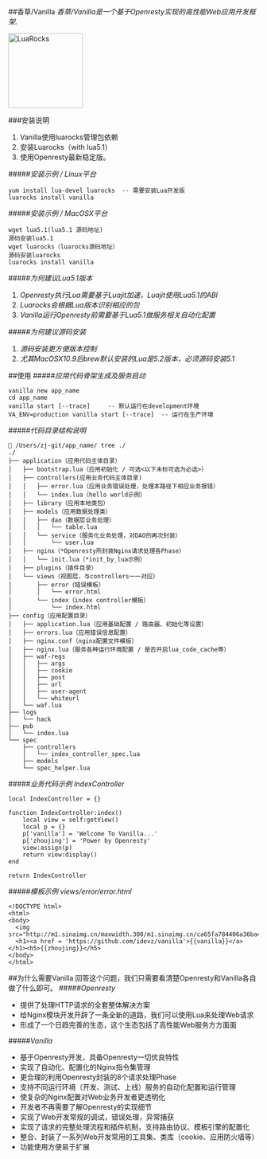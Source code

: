 ##香草/Vanilla
*香草/Vanilla是一个基于Openresty实现的高性能Web应用开发框架.*
<p><a href="http://idevz.github.io/vanilla/"><img border="0" src="http://m1.sinaimg.cn/maxwidth.300/m1.sinaimg.cn/120d7329960e19cf073f264751e8d959_2043_2241.png" alt="LuaRocks" width="150px"></a></p>

###安装说明
1. Vanilla使用luarocks管理包依赖
2. 安装Luarocks（with lua5.1）
3. 使用Openresty最新稳定版。

#####*安装示例 / Linux平台*
```
yum install lua-devel luarocks  -- 需要安装Lua开发版
luarocks install vanilla
```
#####*安装示例 / MacOSX平台*
```
wget lua5.1(lua5.1 源码地址)
源码安装lua5.1
wget luarocks（luarocks源码地址）
源码安装luarocks
luarocks install vanilla
```
#####*为何建议Lua5.1版本*
1. *Openresty执行Lua需要基于Luajit加速，Luajit使用Lua5.1的ABI*
2. *Luarocks会根据Lua版本识别相应的包*
3. *Vanilla运行Openresty前需要基于Lua5.1做服务相关自动化配置*

#####*为何建议源码安装*
1. *源码安装更方便版本控制*
2. *尤其MacOSX10.9后brew默认安装的Lua是5.2版本，必须源码安装5.1*

##使用
#####*应用代码骨架生成及服务启动*
```
vanilla new app_name
cd app_name
vanilla start [--trace]     -- 默认运行在development环境
VA_ENV=production vanilla start [--trace]  -- 运行在生产环境
```
#####*代码目录结构说明*
```
 /Users/zj-git/app_name/ tree ./
./
├── application（应用代码主体目录）
│   ├── bootstrap.lua（应用初始化 / 可选<以下未标可选为必选>）
│   ├── controllers(应用业务代码主体目录)
│   │   ├── error.lua（应用业务错误处理，处理本路径下相应业务报错）
│   │   └── index.lua（hello world示例）
│   ├── library（应用本地类包）
│   ├── models（应用数据处理类）
│   │   ├── dao（数据层业务处理）
│   │   │   └── table.lua
│   │   └── service（服务化业务处理，对DAO的再次封装）
│   │       └── user.lua
│   ├── nginx（*Openresty所封装Nginx请求处理各Phase）
│   │   └── init.lua（*init_by_lua示例）
│   ├── plugins（插件目录）
│   └── views（视图层，与controllers一一对应）
│       ├── error（错误模板）
│       │   └── error.html
│       └── index（index controller模板）
│           └── index.html
├── config（应用配置目录）
│   ├── application.lua（应用基础配置 / 路由器、初始化等设置）
│   ├── errors.lua（应用错误信息配置）
│   ├── nginx.conf（nginx配置文件模板）
│   ├── nginx.lua（服务各种运行环境配置 / 是否开启lua_code_cache等）
│   ├── waf-regs
│   │   ├── args
│   │   ├── cookie
│   │   ├── post
│   │   ├── url
│   │   ├── user-agent
│   │   └── whiteurl
│   └── waf.lua
├── logs
│   └── hack
├── pub
│   └── index.lua
└── spec
    ├── controllers
    │   └── index_controller_spec.lua
    ├── models
    └── spec_helper.lua
```
#####*业务代码示例 IndexController*
```
local IndexController = {}

function IndexController:index()
    local view = self:getView()
    local p = {}
    p['vanilla'] = 'Welcome To Vanilla...'
    p['zhoujing'] = 'Power by Openresty'
    view:assign(p)
    return view:display()
end

return IndexController
```
#####*模板示例 views/error/error.html*
```
<!DOCTYPE html>
<html>
<body>
  <img src="http://m1.sinaimg.cn/maxwidth.300/m1.sinaimg.cn/ca65fa784406a36ba4fc41d14e21661e_1364_1494.png">
  <h1><a href = 'https://github.com/idevz/vanilla'>{{vanilla}}</a></h1><h5>{{zhoujing}}</h5>
</body>
</html>
```

##为什么需要Vanilla
回答这个问题，我们只需要看清楚Openresty和Vanilla各自做了什么即可。
#####*Openresty*
* 提供了处理HTTP请求的全套整体解决方案
* 给Nginx模块开发开辟了一条全新的道路，我们可以使用Lua来处理Web请求
* 形成了一个日趋完善的生态，这个生态包括了高性能Web服务方方面面 

#####*Vanilla*
* 基于Openresty开发，具备Openresty一切优良特性
* 实现了自动化、配置化的Nginx指令集管理
* 更合理的利用Openresty封装的8个请求处理Phase
* 支持不同运行环境（开发、测试、上线）服务的自动化配置和运行管理
* 使复杂的Nginx配置对Web业务开发者更透明化
* 开发者不再需要了解Openresty的实现细节
* 实现了Web开发常规的调试，错误处理，异常捕获
* 实现了请求的完整处理流程和插件机制，支持路由协议、模板引擎的配置化
* 整合、封装了一系列Web开发常用的工具集、类库（cookie、应用防火墙等）
* 功能使用方便易于扩展
